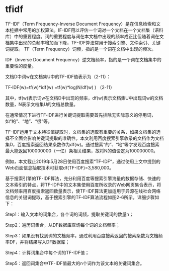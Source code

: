# tfidf
TF-IDF（Term Frequency-Inverse Document Frequency）是在信息检索和文本挖掘中常用的加权算法。IF-IDF用以评估一个词对一个文档在一个文档集（语料库）中的重要程度。词的重要程度与词在本文档中出现的频率成正比但随着词在文档集中出现的总频率增加而下降，TF-IDF算法常用于搜索引擎、文件索引、关键词提取。
TF（Term Frequency）词频，指的是一个词在文档中出现的频次。

IDF（Inverse Document Frequency）逆文档频率，指的是一个词在文档集中的重要性的度量。

文档D中词w在文档集U中的TF-IDF值表示为（2-11）：

TF‐IDF(w)=tf(w)*idf(w)
=tf(w)*log(N/df(w) )                  （2-11）

其中，tf(w)表示词w在文档D中出现的频率，df(w)表示文档集U中出现词w的文档数量，N表示文档集U的文档总数量。

在通常情况下进行TF‐IDF进行关键词提取需要首先排除无实际意义的停用词，如“的”、“地”、“很”等。

TF-IDF运用于文本特征值提取时，文档集的选取有重要的关系，如果文档集的选择不全面会影响关键词提取的准确性。本文利用百度搜索引擎收录的文档作为文档集D，百度搜索返回结果条数作为df(w)。通过搜索“的”、“地”等字发现百度搜索最大能返回100000000（一亿）条相关结果，故将N的值设定为100000000。

例如，本文截止2019年5月28日使用百度搜索“TF-IDF”，通过使用上文中提到的Web页面信息抽取技术可获取df(TF-IDF)=3,580,000。

基于搜索引擎的TF-IDF算法，充分利用百度等搜索引擎海量的数据存储、快速的文本索引的特点，将TF-IDF中的文本集使用百度所收录的Web网页集合表示，将文档频率用百度搜索返回数量表示，使TF-IDF算法更加适用于异源在线社会网络信息的关键词提取，基于搜索引擎的TF-IDF算法流程如图2-6所示，详细步骤如下：

Step1：输入文本的词集合，各个词的词频，提取关键词的数量n；

Step2：遍历词集合，从DF数据库查询每个词的文档频率；

Step3：如果没有找到词的文档频率，通过利用百度搜索返回的搜索条数为文档频率DF，并将结果写入DF数据库；

Step4：计算词集合中每个词的TF-IDF值；

Step5：返回词集合中TF-IDF值最大的n个词作为该文本的关键词集合。


